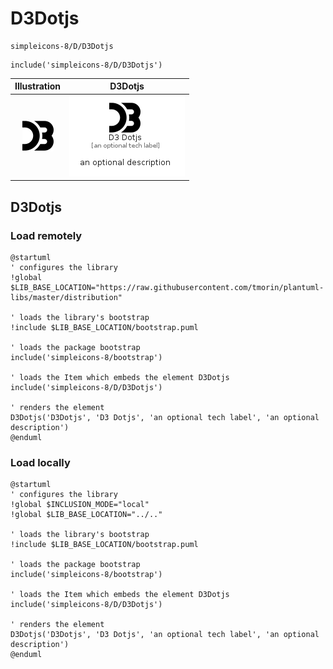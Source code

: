 # D3Dotjs


```text
simpleicons-8/D/D3Dotjs
```

```text
include('simpleicons-8/D/D3Dotjs')
```



| Illustration | D3Dotjs |
| :---: | :---: |
| ![illustration for Illustration](../../simpleicons-8/D/D3Dotjs.png) | ![illustration for D3Dotjs](../../simpleicons-8/D/D3Dotjs.Local.png) |




## D3Dotjs

### Load remotely
```plantuml
@startuml
' configures the library
!global $LIB_BASE_LOCATION="https://raw.githubusercontent.com/tmorin/plantuml-libs/master/distribution"

' loads the library's bootstrap
!include $LIB_BASE_LOCATION/bootstrap.puml

' loads the package bootstrap
include('simpleicons-8/bootstrap')

' loads the Item which embeds the element D3Dotjs
include('simpleicons-8/D/D3Dotjs')

' renders the element
D3Dotjs('D3Dotjs', 'D3 Dotjs', 'an optional tech label', 'an optional description')
@enduml
```

### Load locally
```plantuml
@startuml
' configures the library
!global $INCLUSION_MODE="local"
!global $LIB_BASE_LOCATION="../.."

' loads the library's bootstrap
!include $LIB_BASE_LOCATION/bootstrap.puml

' loads the package bootstrap
include('simpleicons-8/bootstrap')

' loads the Item which embeds the element D3Dotjs
include('simpleicons-8/D/D3Dotjs')

' renders the element
D3Dotjs('D3Dotjs', 'D3 Dotjs', 'an optional tech label', 'an optional description')
@enduml
```

